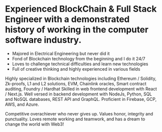 # Experienced BlockChain & Full Stack Engineer with a demonstrated history of working in the computer software industry.

 * Majored in Electrical Engineering but never did it
 * Fond of Blockchain technology from the beginning and I do it 24/7
 * Loves to challenge technical difficulties and learn new technologies
 * Full of creative thinking and highly experienced in various fields
  
Highly specialized in Blockchain technologies including Ethereum / Solidity, Zk-proofs, L1 and L2 solutions, EVM, Chainlink oracles, Smart contract auditing, Foundry / Hardhat
Skilled in web frontend development with React / Next.js.
Well versed in backend development with NodeJs, Python, SQL and NoSQL databases, REST API and GraphQL.
Proficient in Firebase, GCP, AWS, and Azure.

Competitive overachiever who never gives up. Values honor, integrity and punctuality.
Loves remote working and teamwork, and has a dream to change the world with Web3!
